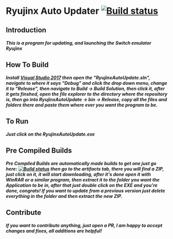 # Ryujinx Auto Updater [![Build status](https://ci.appveyor.com/api/projects/status/otnw26su71adq4j1?svg=true)](https://ci.appveyor.com/project/Dudejoe870/ryujinxautoupdate)

## Introduction
##### This is a program for updating, and launching the Switch emulator Ryujinx
## How To Build
##### Install [Visual Studio 2017](https://visualstudio.microsoft.com/) then open the "RyujinxAutoUpdate.sln", navigate to where it says "Debug" and click the drop down menu, change it to "Release", then navigate to Build -> Build Solution, then click it, after it gets finshed, open the file explorer to the directory where the repository is, then go into RyujinxAutoUpdate -> bin -> Release, copy all the files and folders there and paste them where ever you want the program to be.
## To Run
##### Just click on the RyujinxAutoUpdate.exe
## Pre Compiled Builds
##### Pre Compiled Builds are automatically made builds to get one just go here: [![Build status](https://ci.appveyor.com/api/projects/status/otnw26su71adq4j1?svg=true)](https://ci.appveyor.com/project/Dudejoe870/ryujinxautoupdate) then go to the artifacts tab, there you will find a ZIP, just click on it, it will start downloading, after it's done open it with WinRAR or a similar program, then extract it to the folder you want the Application to be in, after that just double click on the EXE and you're done, congrats!  If you want to update from a previous version just delete everything in the folder and then extract the new ZIP.
## Contribute
##### If you want to contribute anything, just open a PR, I am happy to accept changes and fixes, all additions are helpful!
